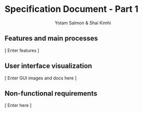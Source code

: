 # Specification Document - Part 1 #
<center>Yotam Salmon &amp; Shai Kimhi</center>

## Features and main processes ##

[ Enter features ]

## User interface visualization ##

[ Enter GUI images and docs here ]

## Non-functional requirements ##

[ Enter here ]